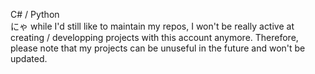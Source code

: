 C# / Python  
にゃ
while I'd still like to maintain my repos, I won't be really active at creating / developping projects with this account anymore. Therefore, please note that my projects can be unuseful in the future and won't be updated.
